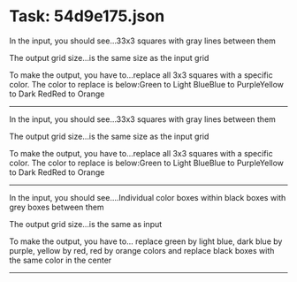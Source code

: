 # Task: 54d9e175.json

In the input, you should see...33x3 squares with gray lines between them

The output grid size...is the same size as the input grid

To make the output, you have to...replace all 3x3 squares with a specific color. The color to replace is below:Green to Light BlueBlue to PurpleYellow to Dark RedRed to Orange

---

In the input, you should see...33x3 squares with gray lines between them

The output grid size...is the same size as the input grid

To make the output, you have to...replace all 3x3 squares with a specific color. The color to replace is below:Green to Light BlueBlue to PurpleYellow to Dark RedRed to Orange

---

In the input, you should see....Individual color boxes within black boxes with grey boxes between them

The output grid size...is the same as input

To make the output, you have to... replace green by light blue, dark blue by purple, yellow by red, red by orange colors and replace black boxes with the same color in the center

---

